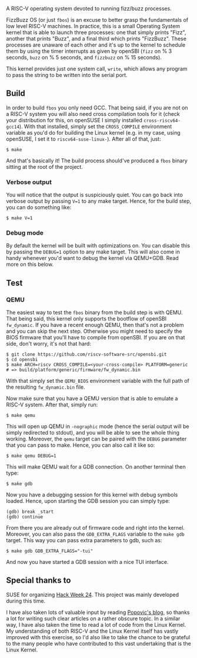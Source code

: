 A RISC-V operating system devoted to running fizz/buzz processes.

FizzBuzz OS (or just `fbos`) is an excuse to better grasp the fundamentals of
low level RISC-V machines. In practice, this is a small Operating System kernel
that is able to launch three processes: one that simply prints "Fizz", another
that prints "Buzz", and a final third which prints "FizzBuzz". These processes
are unaware of each other and it's up to the kernel to schedule them by using
the timer interrupts as given by openSBI (`fizz` on % 3 seconds, `buzz` on % 5
seconds, and `fizzbuzz` on % 15 seconds).

This kernel provides just one system call, `write`, which allows any program to
pass the string to be written into the serial port.

## Build

In order to build `fbos` you only need GCC. That being said, if you are not on a
RISC-V system you will also need cross compilation tools for it (check your
distribution for this, on openSUSE I simply installed `cross-riscv64-gcc14`).
With that installed, simply set the `CROSS_COMPILE` environment variable as
you'd do for building the Linux kernel (e.g. in my case, using openSUSE, I set
it to `riscv64-suse-linux-`). After all of that, just:

```
$ make
```

And that's basically it! The build process should've produced a `fbos` binary
sitting at the root of the project.

### Verbose output

You will notice that the output is suspiciously quiet. You can go back into
verbose output by passing `V=1` to any make target. Hence, for the build step,
you can do something like:

```
$ make V=1
```

### Debug mode

By default the kernel will be built with optimizations on. You can disable this
by passing the `DEBUG=1` option to any make target. This will also come in handy
whenever you'd want to debug the kernel via QEMU+GDB. Read more on this below.

## Test
### QEMU

The easiest way to test the `fbos` binary from the build step is with QEMU. That
being said, this kernel only supports the bootflow of openSBI `fw_dynamic`. If
you have a recent enough QEMU, then that's not a problem and you can skip the
next step. Otherwise you might need to specify the BIOS firmware that you'll
have to compile from openSBI. If you are on that side, don't worry, it's not
that hard:

```
$ git clone https://github.com/riscv-software-src/opensbi.git
$ cd opensbi
$ make ARCH=riscv CROSS_COMPILE=<your-cross-compile> PLATFORM=generic
# => build/platform/generic/firmware/fw_dynamic.bin
```

With that simply set the `QEMU_BIOS` environment variable with the full path of
the resulting `fw_dynamic.bin` file.

Now make sure that you have a QEMU version that is able to emulate a RISC-V
system. After that, simply run:

```
$ make qemu
```

This will open up QEMU in `-nographic` mode (hence the serial output will be
simply redirected to stdout), and you will be able to see the whole thing
working. Moreover, the `qemu` target can be paired with the `DEBUG` parameter
that you can pass to make. Hence, you can also call it like so:

```
$ make qemu DEBUG=1
```

This will make QEMU wait for a GDB connection. On another terminal then type:

```
$ make gdb
```

Now you have a debugging session for this kernel with debug symbols loaded.
Hence, upon starting the GDB session you can simply type:

```
(gdb) break _start
(gdb) continue
```

From there you are already out of firmware code and right into the kernel.
Moreover, you can also pass the `GDB_EXTRA_FLAGS` variable to the `make gdb`
target. This way you can pass extra parameters to gdb, such as:

```
$ make gdb GDB_EXTRA_FLAGS="-tui"
```

And now you have started a GDB session with a nice TUI interface.

## Special thanks to

SUSE for organizing [Hack Week 24](https://hackweek.opensuse.org/24/projects).
This project was mainly developed during this time.

I have also taken lots of valuable input by reading [Popovic's
blog](https://popovicu.com/), so thanks a lot for writing such clear articles on
a rather obscure topic. In a similar way, I have also taken the time to read a
lot of code from the Linux Kernel. My understanding of both RISC-V and the Linux
Kernel itself has vastly improved with this exercise, so I'd also like to take
the chance to be grateful to the many people who have contributed to this vast
undertaking that is the Linux Kernel.
